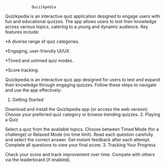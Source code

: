                 Quizikpedia
Quizikpedia is an interactive quiz application designed to engage users with fun and educational quizzes. The app allows users to test their knowledge across various topics, catering to a young and dynamic audience. Key features include:

*A diverse range of quiz categories.

*Engaging, user-friendly UI/UX.

*Timed and untimed quiz modes.

*Score tracking.

Quizikpedia is an interactive quiz app designed for users to test and expand their knowledge through engaging quizzes. Follow these steps to navigate and use the app effectively:

1. Getting Started
   
Download and install the Quizikpedia app (or access the web version).
Choose your preferred quiz category or browse trending quizzes.
2. Playing a Quiz

Select a quiz from the available topics.
Choose between Timed Mode (for a challenge) or Relaxed Mode (no time limit).
Read each question carefully and select the correct answer.
Get instant feedback after each attempt.
Complete all questions to view your final score.
3. Tracking Your Progress

Check your score and track improvement over time.
Compete with others via the leaderboard (if enabled).
